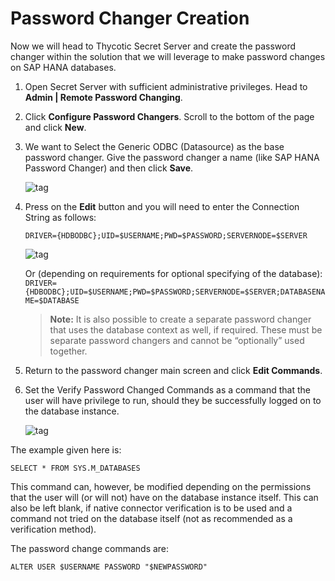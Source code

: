 [title]: # (Password Changer Creation)
[tags]: # (password)
[priority]: # (102)
# Password Changer Creation

Now we will head to Thycotic Secret Server and create the password changer within the solution that we will leverage to make password changes on SAP HANA databases.

1. Open Secret Server with sufficient administrative privileges. Head to __Admin | Remote Password Changing__.
1. Click __Configure Password Changers__. Scroll to the bottom of the page and click __New__.
1. We want to Select the Generic ODBC (Datasource) as the base password changer. Give the password changer a name (like SAP HANA Password Changer) and then click __Save__.

   ![tag](images/3.png)
1. Press on the __Edit__ button and you will need to enter the Connection String as follows:

   `DRIVER={HDBODBC};UID=$USERNAME;PWD=$PASSWORD;SERVERNODE=$SERVER`

   ![tag](images/4.png)

   Or (depending on requirements for optional specifying of the database):
   `DRIVER={HDBODBC};UID=$USERNAME;PWD=$PASSWORD;SERVERNODE=$SERVER;DATABASENAME=$DATABASE`

   >**Note:** It is also possible to create a separate password changer that uses the database context as well, if required. These must be separate password changers and cannot be “optionally” used together.

1. Return to the password changer main screen and click __Edit Commands__.
1. Set the Verify Password Changed Commands as a command that the user will have privilege to run,
should they be successfully logged on to the database instance.

   ![tag](images/5.png)

The example given here is:

   `SELECT * FROM SYS.M_DATABASES`

This command can, however, be modified depending on the permissions that the user will (or will not) have on the database instance itself. This can also be left blank, if native connector verification is to be
used and a command not tried on the database itself (not as recommended as a verification method).

The password change commands are:

   `ALTER USER $USERNAME PASSWORD "$NEWPASSWORD"`
